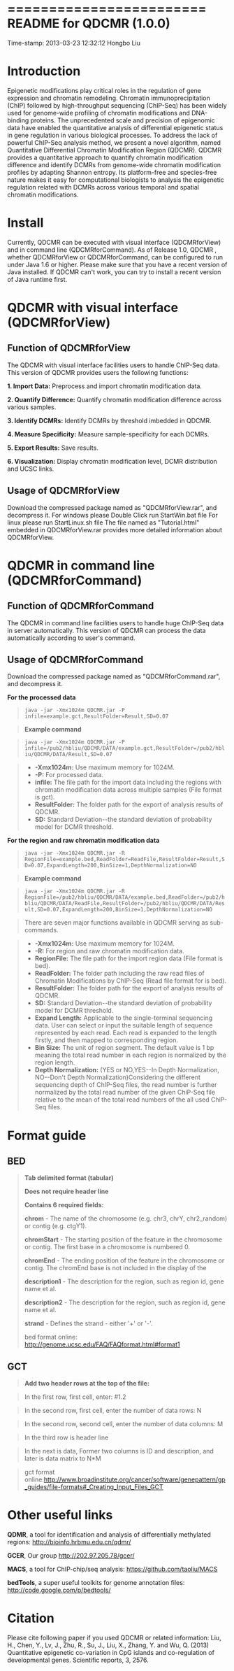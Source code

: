 ========================
README for QDCMR (1.0.0)
========================
Time-stamp: 2013-03-23 12:32:12 Hongbo Liu


Introduction
============
Epigenetic modifications play critical roles in the regulation of gene expression and chromatin remodeling.
Chromatin immunoprecipitation (ChIP) followed by high-throughput sequencing (ChIP-Seq) has been widely used for genome-wide profiling of chromatin modifications and DNA-binding proteins.
The unprecedented scale and precision of epigenomic data have enabled the quantitative analysis of differential epigenetic status in gene regulation in various biological processes.
To address the lack of powerful ChIP-Seq analysis method, we present a novel algorithm, named Quantitative Differential Chromatin Modification Region (QDCMR). 
QDCMR provides a quantitative approach to quantify chromatin modification difference and identify DCMRs from genome-wide chromatin modification profiles by adapting Shannon entropy. Its platform-free and species-free nature makes it easy for computational biologists to analysis the epigenetic regulation related with DCMRs across various temporal and spatial chromatin modifications. 

Install
=======
Currently, QDCMR can be executed with visual interface (QDCMRforView) and in command line (QDCMRforCommand). 
As of Release 1.0, QDCMR , whether QDCMRforView or QDCMRforCommand, can be configured to run under Java 1.6 or higher. Please make sure that you have a recent version of Java installed. If QDCMR can't work, you can try to install a recent version of Java runtime first.

QDCMR with visual interface (QDCMRforView)
==========================================

Function of QDCMRforView
------------------------

The QDCMR with visual interface facilities users to handle ChIP-Seq data. This version of QDCMR provides users the following functions: 

__1.  Import Data:__	Preprocess and import chromatin modification data.

__2.  Quantify Difference:__	Quantify chromatin modification difference across various samples.

__3.  Identify DCMRs:__	Identify DCMRs by threshold imbedded in QDCMR.

__4.  Measure Specificity:__	Measure sample-specificity for each DCMRs.

__5.  Export Results:__	Save results.

__6.  Visualization:__	Display chromatin modification level, DCMR distribution and UCSC links.

Usage of QDCMRforView
---------------------

Download the compressed package named as "QDCMRforView.rar", and decompress it. 
For windows please Double Click run StartWin.bat file
For linux please run StartLinux.sh file
The file named as "Tutorial.html" embedded in QDCMRforView.rar provides more detailed information about QDCMRforView.



QDCMR in command line (QDCMRforCommand)
=======================================
Function of QDCMRforCommand
---------------------------

The QDCMR in command line facilities users to handle huge ChIP-Seq data in server automatically. This version of QDCMR can process the data automatically according to user's command. 

Usage of QDCMRforCommand
------------------------

Download the compressed package named as "QDCMRforCommand.rar", and decompress it.

__For the processed data__


>``java -jar -Xmx1024m QDCMR.jar -P infile=example.gct,ResultFolder=Result,SD=0.07``

>__Example command__

>``java -jar -Xmx1024m QDCMR.jar -P infile=/pub2/hbliu/QDCMR/DATA/example.gct,ResultFolder=/pub2/hbliu/QDCMR/DATA/Result,SD=0.07``

>*   __-Xmx1024m:__     Use maximum memory for 1024M.
>*   __-P:__            For processed data.
>*   __infile:__        The file path for the import data including the regions with chromatin modification data across multiple samples (File format is gct).
>*   __ResultFolder:__  The folder path for the export of analysis results of QDCMR.
>*   __SD:__            Standard Deviation--the standard deviation of probability model for DCMR threshold.


__For the region and raw chromatin modification data__

>``java -jar -Xmx1024m QDCMR.jar -R RegionFile=example.bed,ReadFolder=ReadFile,ResultFolder=Result,SD=0.07,ExpandLength=200,BinSize=1,DepthNormalization=NO``

>__Example command__

>``java -jar -Xmx1024m QDCMR.jar -R RegionFile=/pub2/hbliu/QDCMR/DATA/example.bed,ReadFolder=/pub2/hbliu/QDCMR/DATA/ReadFile,ResultFolder=/pub2/hbliu/QDCMR/DATA/Result,SD=0.07,ExpandLength=200,BinSize=1,DepthNormalization=NO``

>There are seven major functions available in QDCMR serving as sub-commands.

>*   __-Xmx1024m:__ Use maximum memory for 1024M.
>*   __-R:__ For region and raw chromatin modification data.
>*   __RegionFile:__ The file path for the import region data (File format is bed).
>*   __ReadFolder:__ The folder path including the raw read files of Chromatin Modifications by ChIP-Seq (Read file format for is bed).
>*   __ResultFolder:__ The folder path for the export of analysis results of QDCMR.
>*   __SD:__ Standard Deviation--the standard deviation of probability model for DCMR threshold.
>*   __Expand Length:__ Applicable to the single-terminal sequencing data. User can select or input the suitable length of sequence represented by each read. Each read is expanded to the length firstly, and then mapped to corresponding region.
>*   __Bin Size:__ The unit of region segment. The default value is 1 bp meaning the total read number in each region is normalized by the region length.
>*   __Depth Normalization:__ (YES or NO,YES--In Depth Normalization, NO--Don't Depth Normalization)Considering the different sequencing depth of ChIP-Seq files, the read number is further normalized by the total read number of the given ChiP-Seq file relative to the mean of the total read numbers of the all used ChiP-Seq files.


Format guide
============

BED
---

>__Tab delimited format (tabular)__
>
>__Does not require header line__
>
>__Contains 6 required fields:__
>
>__chrom__ - The name of the chromosome (e.g. chr3, chrY, chr2_random) or contig (e.g. ctgY1).
>
>__chromStart__ - The starting position of the feature in the chromosome or contig. The first base in a chromosome is numbered 0.
>
>__chromEnd__ - The ending position of the feature in the chromosome or contig. The chromEnd base is not included in the display of the
>
>__description1__ - The description for the region, such as region id, gene name et al.
>
>__description2__ - The description for the region, such as region id, gene name et al.
>
>__strand__ - Defines the strand - either '+' or '-'.
>
>bed format online: http://genome.ucsc.edu/FAQ/FAQformat.html#format1


GCT
---

>__Add two header rows at the top of the file:__ 

>In the first row, first cell, enter: #1.2

>In the second row, first cell, enter the number of data rows: N

>In the second row, second cell, enter the number of data columns: M

>In the third row is header line

>In the next is data, Former two columns is ID and description, and later is data matrix to N*M

>gct format online:http://www.broadinstitute.org/cancer/software/genepattern/gp_guides/file-formats#_Creating_Input_Files_GCT


Other useful links
==================
__QDMR__, a tool for identification and analysis of differentially methylated regions: http://bioinfo.hrbmu.edu.cn/qdmr/

__GCER__, Our group http://202.97.205.78/gcer/

__MACS__, a tool for ChIP-chip/seq analysis: https://github.com/taoliu/MACS

__bedTools__, a super useful toolkits for genome annotation files: http://code.google.com/p/bedtools/


Citation
========
Please cite following paper if you used QDCMR or related information:
Liu, H., Chen, Y., Lv, J., Zhu, R., Su, J., Liu, X., Zhang, Y. and Wu, Q. (2013) Quantitative epigenetic co-variation in CpG islands and co-regulation of developmental genes. Scientific reports, 3, 2576.

